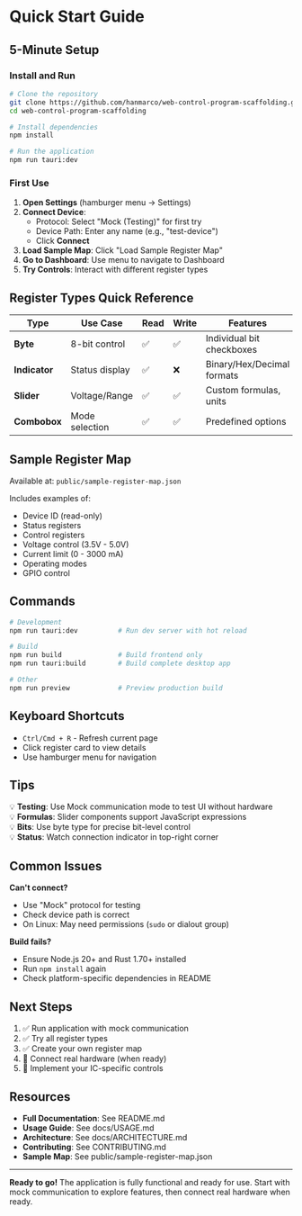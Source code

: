 # Quick Start Guide

## 5-Minute Setup

### Install and Run

```bash
# Clone the repository
git clone https://github.com/hanmarco/web-control-program-scaffolding.git
cd web-control-program-scaffolding

# Install dependencies
npm install

# Run the application
npm run tauri:dev
```

### First Use

1. **Open Settings** (hamburger menu → Settings)
2. **Connect Device**:
   - Protocol: Select "Mock (Testing)" for first try
   - Device Path: Enter any name (e.g., "test-device")
   - Click **Connect**
3. **Load Sample Map**: Click "Load Sample Register Map"
4. **Go to Dashboard**: Use menu to navigate to Dashboard
5. **Try Controls**: Interact with different register types

## Register Types Quick Reference

| Type | Use Case | Read | Write | Features |
|------|----------|------|-------|----------|
| **Byte** | 8-bit control | ✅ | ✅ | Individual bit checkboxes |
| **Indicator** | Status display | ✅ | ❌ | Binary/Hex/Decimal formats |
| **Slider** | Voltage/Range | ✅ | ✅ | Custom formulas, units |
| **Combobox** | Mode selection | ✅ | ✅ | Predefined options |

## Sample Register Map

Available at: `public/sample-register-map.json`

Includes examples of:
- Device ID (read-only)
- Status registers
- Control registers  
- Voltage control (3.5V - 5.0V)
- Current limit (0 - 3000 mA)
- Operating modes
- GPIO control

## Commands

```bash
# Development
npm run tauri:dev          # Run dev server with hot reload

# Build
npm run build              # Build frontend only
npm run tauri:build        # Build complete desktop app

# Other
npm run preview            # Preview production build
```

## Keyboard Shortcuts

- `Ctrl/Cmd + R` - Refresh current page
- Click register card to view details
- Use hamburger menu for navigation

## Tips

💡 **Testing**: Use Mock communication mode to test UI without hardware  
💡 **Formulas**: Slider components support JavaScript expressions  
💡 **Bits**: Use byte type for precise bit-level control  
💡 **Status**: Watch connection indicator in top-right corner  

## Common Issues

**Can't connect?**
- Use "Mock" protocol for testing
- Check device path is correct
- On Linux: May need permissions (`sudo` or dialout group)

**Build fails?**
- Ensure Node.js 20+ and Rust 1.70+ installed
- Run `npm install` again
- Check platform-specific dependencies in README

## Next Steps

1. ✅ Run application with mock communication
2. ✅ Try all register types
3. ✅ Create your own register map
4. 🔲 Connect real hardware (when ready)
5. 🔲 Implement your IC-specific controls

## Resources

- **Full Documentation**: See README.md
- **Usage Guide**: See docs/USAGE.md
- **Architecture**: See docs/ARCHITECTURE.md
- **Contributing**: See CONTRIBUTING.md
- **Sample Map**: See public/sample-register-map.json

---

**Ready to go!** The application is fully functional and ready for use. Start with mock communication to explore features, then connect real hardware when ready.
